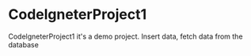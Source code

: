 # CodelgneterProject1

CodelgneterProject1 it's a demo project.
Insert data, fetch data from the database
